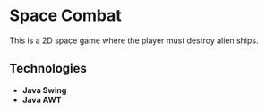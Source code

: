 # Space Combat

This is a 2D space game where the player must destroy alien ships.

## Technologies

- **Java Swing**
- **Java AWT**
